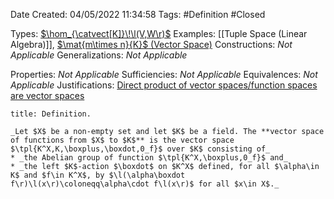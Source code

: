 <div class="topSpace"></div>

Date Created: 04/05/2022 11:34:58
Tags: #Definition #Closed

Types: [$\hom_{\catvect[K]}\!\l(V,W\r)$](Vector%20Space%20of%20Linear%20Maps.md)
Examples: [[Tuple Space (Linear Algebra)]], [$\mat{m\times n}{K}$ (Vector Space)](Vector%20Space%20of%20Matrices.md)
Constructions: _Not Applicable_
Generalizations: _Not Applicable_

Properties: _Not Applicable_
Sufficiencies: _Not Applicable_
Equivalences: _Not Applicable_
Justifications: [Direct product of vector spaces/function spaces are vector spaces](Direct%20product%20of%20vector%20spaces;%20function%20spaces%20are%20vector%20spaces.md)

``` ad-Definition
title: Definition.

_Let $X$ be a non-empty set and let $K$ be a field. The **vector space of functions from $X$ to $K$** is the vector space $\tpl{K^X,K,\boxplus,\boxdot,0_f}$ over $K$ consisting of_
* _the Abelian group of function $\tpl{K^X,\boxplus,0_f}$ and_
* _the left $K$-action $\boxdot$ on $K^X$ defined, for all $\alpha\in K$ and $f\in K^X$, by $\l(\alpha\boxdot f\r)\l(x\r)\coloneqq\alpha\cdot f\l(x\r)$ for all $x\in X$._

```
